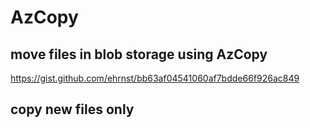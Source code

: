 # AzCopy

## move files in blob storage using AzCopy
https://gist.github.com/ehrnst/bb63af04541060af7bdde66f926ac849

## copy new files only
